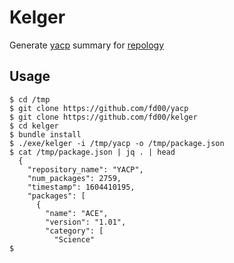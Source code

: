 # Kelger

Generate [yacp](https://github.com/fd00/yacp) summary for [repology](https://repology.org/)

## Usage

```
$ cd /tmp
$ git clone https://github.com/fd00/yacp
$ git clone https://github.com/fd00/kelger
$ cd kelger
$ bundle install
$ ./exe/kelger -i /tmp/yacp -o /tmp/package.json
$ cat /tmp/package.json | jq . | head  
  {
    "repository_name": "YACP",
    "num_packages": 2759,
    "timestamp": 1604410195,
    "packages": [
      {
        "name": "ACE",
        "version": "1.01",
        "category": [
          "Science"
$ 
```
